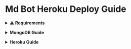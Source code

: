 # Md Bot Heroku Deploy Guide

<b><details><summary>⚠ Requirements</summary></b>

 - [MongoDB](https://www.mongodb.com)
 - [Heroku](https://heroku.com)
 - Another Phone/Device to scan qr
```bash 
Sign in/up to Heroku and MongoDB
```
</details>

<b><details><summary>MongoDB Guide</summary></b>

- Follow steps down below to setup [MongoDB](https://www.mongodb.com)

### Pre-requisite

1. Go to [MongoDB cloud atlas](https://www.mongodb.com/cloud/atlas)
2. Sign up if you don't have an account already or log in if you have one already.
(Optional): If you don't want to use your email, go to https://temp-mail.org/en/ and generate a temporary disposable email address uwu)/
3. Create a new cluster on Mongo Atlas. [It takes time, so don't worry]
4. After creating a cluster, click on the 'CONNECT' button on the cluster which you've created.
5. On Setup connection security, I'd recommend you to add 'Your Current IP Address' for security concerns but if you are not willing to go through a little bit of pain, then simply add 'Access from anywhere. Also, you can change this anytime by opening your "IP Access list tab".
6. Then, create a database user, fill up the name and password and MAKE SURE TO REMEMBER THEM.
7. Click on the "Choose a connection method" and then click on the "Connect Your Application" option.
8. Finally, on the "Connect".
9. Copy the connection string that is provided below and paste it somewhere and replace <password> with 'the password you added while creating database user', also make sure to remove '< >' these from <yourPassword>. This will be your _MONGO CLUSTER URI_.
#### Example [Mongo Atlas Cluster URI]
```mongodb+srv://AKU:Aku_sempai@cluster0.evdz6.mongodb.net/?retryWrites=true&w=majority```

10. That's it You now have a MongoDB cluster hosted on Mongo-Atlas. You can use this cluster for other projects too.
</details>

<b><details><summary>Heroku Guide</summary></b>

- Go to [Heroku](https://heroku.com) and sign up if you already sign in then follow these steps

### Pre-requisite

1. Scroll down a bit and you will see the "Deploy To Heroku" Button
3. Click on it and login or sign up for Heroku
4. Enter the following fields
    | KEY | VALUE |
    | --- | ----------- |
    | NAME | NAME_OF_THE_BOT |
    | PREFIX | PREFIX_OF_THE_BOT |
    | SESSION | BOT_SESSION |
    | MODS | BOT_ADMINS_NUMBER (should be seperated by a comma and a space) |
    | MONGO_URI | YOUR_CLUSTER_URI |
 - `PREFIX`: Prefix of the bot
 - `BOT_NAME`: Name of the bot
 - `MONGO_URI`: A secret String for MongoDB connection. (Required)
 - `MODS`: Number of the users who should be the admins of the bot (should be in international format without "+" eg(92********) and multiple numbers should be separated by a comma  and a space). Example - 1234567890, 91245670325 (you shouldn't add "@s.whatsapp.net" at the end of each numbers)
 - `SESSION`: Session of the bot
5. Wait for the building to finish, you should always keep an eye on log messages, you can find log messages in the Dashboard -> More -> View logs.<br>
6. After it builds, go to "Resources" and search "Heroku Postgres" click on it then new pop up will appear "Submit Order Form" <- click on it and the go to "Open App".<br>
7. A QR Code Will Show Up.<br>
8. Open WhatsApp on your phone -> Click on the 3 Dots on the top Right -> Click on WhatsApp Web -> Click on "Link a Device" and scan the QR from the previous step.<br>
9. Your heroku app can fall asleep so for keeping it awaken add your app to ([Kaffeine](https://kaffeine.herokuapp.com/))<br>. It pings your Heroku app every 30 minutes so it will never go to sleep.<br>
</details>


